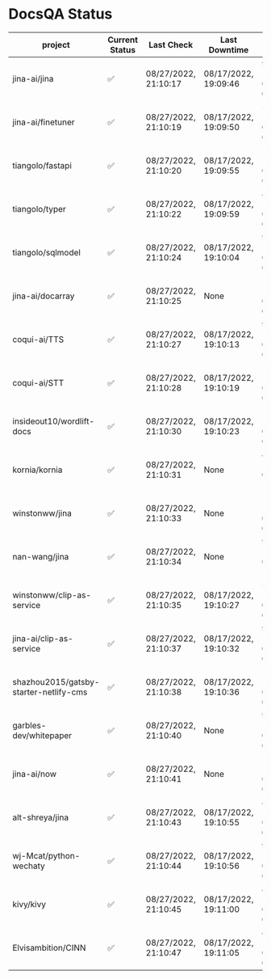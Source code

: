 # DocsQA Status

|               project                |Current Status|     Last Check     |   Last Downtime    |              % Uptime              |
|--------------------------------------|--------------|--------------------|--------------------|------------------------------------|
|jina-ai/jina                          |✅            |08/27/2022, 21:10:17|08/17/2022, 19:09:46|92.957 (since 08/15/2022, 07:09:42) |
|jina-ai/finetuner                     |✅            |08/27/2022, 21:10:19|08/17/2022, 19:09:50|54.834 (since 08/15/2022, 07:09:42) |
|tiangolo/fastapi                      |✅            |08/27/2022, 21:10:20|08/17/2022, 19:09:55|54.842 (since 08/15/2022, 07:09:42) |
|tiangolo/typer                        |✅            |08/27/2022, 21:10:22|08/17/2022, 19:09:59|84.821 (since 08/15/2022, 07:09:42) |
|tiangolo/sqlmodel                     |✅            |08/27/2022, 21:10:24|08/17/2022, 19:10:04|92.980 (since 08/15/2022, 07:09:42) |
|jina-ai/docarray                      |✅            |08/27/2022, 21:10:25|None                |100.000 (since 08/24/2022, 01:39:12)|
|coqui-ai/TTS                          |✅            |08/27/2022, 21:10:27|08/17/2022, 19:10:13|92.976 (since 08/15/2022, 07:09:42) |
|coqui-ai/STT                          |✅            |08/27/2022, 21:10:28|08/17/2022, 19:10:19|54.845 (since 08/15/2022, 07:09:42) |
|insideout10/wordlift-docs             |✅            |08/27/2022, 21:10:30|08/17/2022, 19:10:23|156.481 (since 08/15/2022, 07:09:42)|
|kornia/kornia                         |✅            |08/27/2022, 21:10:31|None                |413.920 (since 08/23/2022, 16:11:04)|
|winstonww/jina                        |✅            |08/27/2022, 21:10:33|None                |100.000 (since 08/26/2022, 06:21:28)|
|nan-wang/jina                         |✅            |08/27/2022, 21:10:34|None                |99.898 (since 08/24/2022, 15:11:24) |
|winstonww/clip-as-service             |✅            |08/27/2022, 21:10:35|08/17/2022, 19:10:27|54.851 (since 08/15/2022, 07:09:42) |
|jina-ai/clip-as-service               |✅            |08/27/2022, 21:10:37|08/17/2022, 19:10:32|92.992 (since 08/15/2022, 07:09:42) |
|shazhou2015/gatsby-starter-netlify-cms|✅            |08/27/2022, 21:10:38|08/17/2022, 19:10:36|54.854 (since 08/15/2022, 07:09:42) |
|garbles-dev/whitepaper                |✅            |08/27/2022, 21:10:40|None                |93.105 (since 08/24/2022, 01:39:12) |
|jina-ai/now                           |✅            |08/27/2022, 21:10:41|None                |100.000 (since 08/24/2022, 01:39:12)|
|alt-shreya/jina                       |✅            |08/27/2022, 21:10:43|08/17/2022, 19:10:55|83.668 (since 08/15/2022, 07:09:42) |
|wj-Mcat/python-wechaty                |✅            |08/27/2022, 21:10:44|08/17/2022, 19:10:56|90.864 (since 08/15/2022, 07:09:42) |
|kivy/kivy                             |✅            |08/27/2022, 21:10:45|08/17/2022, 19:11:00|83.671 (since 08/15/2022, 07:09:42) |
|Elvisambition/CINN                    |✅            |08/27/2022, 21:10:47|08/17/2022, 19:11:05|45.541 (since 08/15/2022, 07:09:42) |
